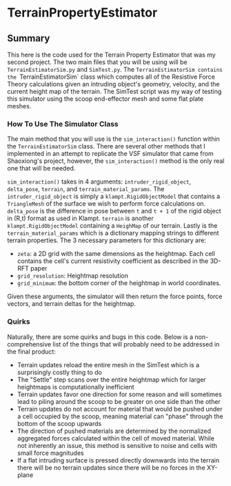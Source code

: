 # TerrainPropertyEstimator

## Summary
This here is the code used for the Terrain Property Estimator that was my second project. The two main files that you will be using will be
`TerrainEstimatorSim.py` and `SimTest.py`. The `TerrainEstimatorSim contains the `TerrainEstimatorSim` class which computes all of the Resistive Force Theory
calculations given an intruding object's geometry, velocity, and the current height map of the terrain. The SimTest script was my way of testing this
simulator using the scoop end-effector mesh and some flat plate meshes.

### How To Use The Simulator Class
The main method that you will use is the `sim_interaction()` function within the `TerrainEstimatorSim` class. There are several other methods that I implemented
in an attempt to replicate the VSF simulator that came from Shaoxiong's project, however, the `sim_interaction()` method is the only real one that will be needed.

`sim_interaction()` takes in 4 arguments: `intruder_rigid_object`, `delta_pose`, `terrain`, and `terrain_material_params`. The `intruder_rigid_object` is simply a `klampt.RigidObjectModel` that
contains a `TriangleMesh` of the surface we wish to perform force calculations on. `delta_pose` is the difference in pose between `t` and `t + 1` of the rigid object in (R,t) format as used in
Klampt. `terrain` is another `klampt.RigidObjectModel` containing a `HeighMap` of our terrain. Lastly is the `terrain_material_params` which is a dictionary mapping strings to different terrain
properties. The 3 necessary parameters for this dictionary are:

- `zeta`: a 2D grid with the same dimensions as the heightmap. Each cell contains the cell's current resistivity coefficient as described in the 3D-RFT paper
- `grid_resolution`: Heightmap resolution
- `grid_minimum`: the bottom corner of the heightmap in world coordinates.

Given these arguments, the simulator will then return the force points, force vectors, and terrain deltas for the heightmap.

### Quirks
Naturally, there are some quirks and bugs in this code. Below is a non-comprehensive list of the things that will probably need to be addressed in the final product:

- Terrain updates reload the entire mesh in the SimTest which is a surprisingly costly thing to do
- The "Settle" step scans over the entire heightmap which for larger heightmaps is computationally inefficient
- Terrain updates favor one direction for some reason and will sometimes lead to piling around the scoop to be greater on one side than the other
- Terrain updates do not account for material that would be pushed under a cell occupied by the scoop, meaning material can "phase" through the bottom of the scoop upwards
- The direction of pushed materials are determined by the normalized aggregated forces calculated within the cell of moved material. While not inherently an issue, this method
  is sensitive to noise and cells with small force magnitudes
- If a flat intruding surface is pressed directly downwards into the terrain there will be no terrain updates since there will be no forces in the XY-plane



